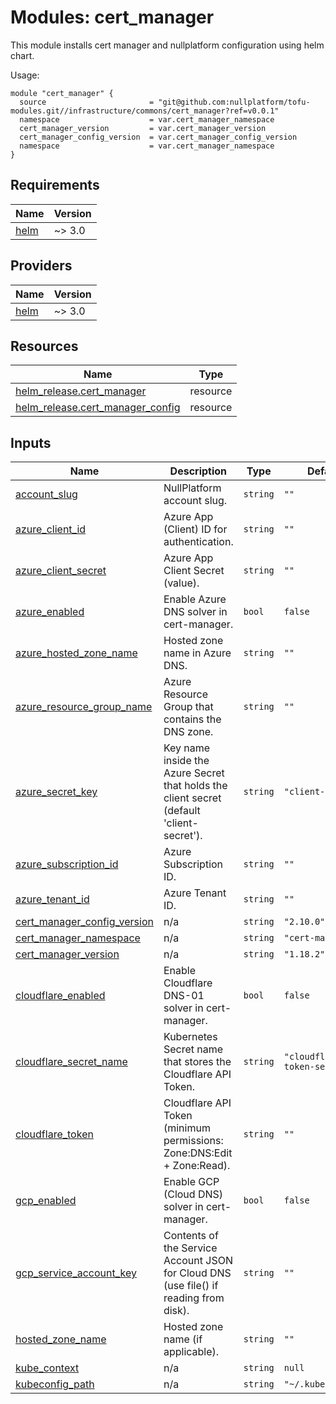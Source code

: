 
# Modules: cert_manager

This module installs cert manager and nullplatform configuration using helm chart.

Usage:


```
module "cert_manager" {
  source                       = "git@github.com:nullplatform/tofu-modules.git//infrastructure/commons/cert_manager?ref=v0.0.1"
  namespace                    = var.cert_manager_namespace
  cert_manager_version         = var.cert_manager_version
  cert_manager_config_version  = var.cert_manager_config_version
  namespace                    = var.cert_manager_namespace
}
```


<!-- BEGIN_TF_DOCS -->
## Requirements

| Name | Version |
|------|---------|
| <a name="requirement_helm"></a> [helm](#requirement\_helm) | ~> 3.0 |

## Providers

| Name | Version |
|------|---------|
| <a name="provider_helm"></a> [helm](#provider\_helm) | ~> 3.0 |

## Resources

| Name | Type |
|------|------|
| [helm_release.cert_manager](https://registry.terraform.io/providers/hashicorp/helm/latest/docs/resources/release) | resource |
| [helm_release.cert_manager_config](https://registry.terraform.io/providers/hashicorp/helm/latest/docs/resources/release) | resource |

## Inputs

| Name | Description | Type | Default | Required |
|------|-------------|------|---------|:--------:|
| <a name="input_account_slug"></a> [account\_slug](#input\_account\_slug) | NullPlatform account slug. | `string` | `""` | no |
| <a name="input_azure_client_id"></a> [azure\_client\_id](#input\_azure\_client\_id) | Azure App (Client) ID for authentication. | `string` | `""` | no |
| <a name="input_azure_client_secret"></a> [azure\_client\_secret](#input\_azure\_client\_secret) | Azure App Client Secret (value). | `string` | `""` | no |
| <a name="input_azure_enabled"></a> [azure\_enabled](#input\_azure\_enabled) | Enable Azure DNS solver in cert-manager. | `bool` | `false` | no |
| <a name="input_azure_hosted_zone_name"></a> [azure\_hosted\_zone\_name](#input\_azure\_hosted\_zone\_name) | Hosted zone name in Azure DNS. | `string` | `""` | no |
| <a name="input_azure_resource_group_name"></a> [azure\_resource\_group\_name](#input\_azure\_resource\_group\_name) | Azure Resource Group that contains the DNS zone. | `string` | `""` | no |
| <a name="input_azure_secret_key"></a> [azure\_secret\_key](#input\_azure\_secret\_key) | Key name inside the Azure Secret that holds the client secret (default 'client-secret'). | `string` | `"client-secret"` | no |
| <a name="input_azure_subscription_id"></a> [azure\_subscription\_id](#input\_azure\_subscription\_id) | Azure Subscription ID. | `string` | `""` | no |
| <a name="input_azure_tenant_id"></a> [azure\_tenant\_id](#input\_azure\_tenant\_id) | Azure Tenant ID. | `string` | `""` | no |
| <a name="input_cert_manager_config_version"></a> [cert\_manager\_config\_version](#input\_cert\_manager\_config\_version) | n/a | `string` | `"2.10.0"` | no |
| <a name="input_cert_manager_namespace"></a> [cert\_manager\_namespace](#input\_cert\_manager\_namespace) | n/a | `string` | `"cert-manager"` | no |
| <a name="input_cert_manager_version"></a> [cert\_manager\_version](#input\_cert\_manager\_version) | n/a | `string` | `"1.18.2"` | no |
| <a name="input_cloudflare_enabled"></a> [cloudflare\_enabled](#input\_cloudflare\_enabled) | Enable Cloudflare DNS-01 solver in cert-manager. | `bool` | `false` | no |
| <a name="input_cloudflare_secret_name"></a> [cloudflare\_secret\_name](#input\_cloudflare\_secret\_name) | Kubernetes Secret name that stores the Cloudflare API Token. | `string` | `"cloudflare-api-token-secret"` | no |
| <a name="input_cloudflare_token"></a> [cloudflare\_token](#input\_cloudflare\_token) | Cloudflare API Token (minimum permissions: Zone:DNS:Edit + Zone:Read). | `string` | `""` | no |
| <a name="input_gcp_enabled"></a> [gcp\_enabled](#input\_gcp\_enabled) | Enable GCP (Cloud DNS) solver in cert-manager. | `bool` | `false` | no |
| <a name="input_gcp_service_account_key"></a> [gcp\_service\_account\_key](#input\_gcp\_service\_account\_key) | Contents of the Service Account JSON for Cloud DNS (use file() if reading from disk). | `string` | `""` | no |
| <a name="input_hosted_zone_name"></a> [hosted\_zone\_name](#input\_hosted\_zone\_name) | Hosted zone name (if applicable). | `string` | `""` | no |
| <a name="input_kube_context"></a> [kube\_context](#input\_kube\_context) | n/a | `string` | `null` | no |
| <a name="input_kubeconfig_path"></a> [kubeconfig\_path](#input\_kubeconfig\_path) | n/a | `string` | `"~/.kube/config"` | no |
<!-- END_TF_DOCS -->